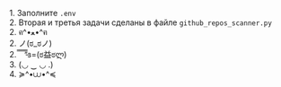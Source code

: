 1\. Заполните `.env`\
2\. Вторая и третья задачи сделаны в файле `github_repos_scanner.py`\
2\. ฅ^•ﻌ•^ฅ\
2\. ノ(ಠ_ಠノ)\
2\.  ̿ ̿ ̿ ̿’̿’̵з=(ಠ益ಠლ)\
3\. (◡ ‿ ◡ .)\
4\. ≽^•⩊•^≼